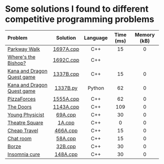 # Some solutions I found to different competitive programming problems 

|Problem|Solution|Language|Time (ms)|Memory (kB)|
|:--------|:--------:|:--------:|:---:|:-------:|
|[Parkway Walk](https://codeforces.com/problemset/problem/1697/A)|[1697A.cpp](1697A.cpp)|C++|15|0|
|[Where's the Bishop?](https://codeforces.com/problemset/problem/1692/C)|[1692C.cpp](1692C.cpp)|C++|||
|[Kana and Dragon Quest game](https://codeforces.com/problemset/problem/1337/B)|[1337B.cpp](1337B.cpp)|C++|15|0|
|[Kana and Dragon Quest game](https://codeforces.com/problemset/problem/1337/B)|[1337B.py]((1337B.py))|Python|62|0|
|[PizzaForces](https://codeforces.com/problemset/problem/1555/A)|[1555A.cpp](1555A.cpp)|C++|62|0|
|[The Doors](https://codeforces.com/problemset/problem/1143/A)|[1143A.cpp](1143A.cpp)|C++|109|0|
|[Young Physicist](https://codeforces.com/problemset/problem/69/A)|[69A.cpp](69A.cpp)|C++|30|0|
|[Theatre Square](https://codeforces.com/problemset/problem/1/A)|[1A.cpp](1A.cpp)|C++|0|0|
|[Cheap Travel](https://codeforces.com/problemset/problem/466/A)|[466A.cpp](466A.cpp)|C++|15|0|
|[Chat room](https://codeforces.com/problemset/problem/58/A)|[58A.cpp](58A.cpp)|C++|15|0|
|[Borze](https://codeforces.com/problemset/problem/32/B)|[32B.cpp](32B.cpp)|C++|30|0|
|[Insomnia cure](https://codeforces.com/problemset/problem/148/A)|[148A.cpp](148A.cpp)|C++|30|0|

